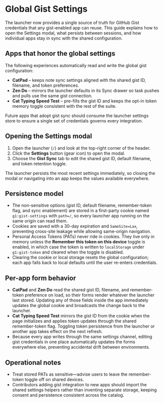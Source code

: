 # Global Gist Settings

The launcher now provides a single source of truth for GitHub Gist credentials that any gist-enabled app can reuse. This guide explains how to open the Settings modal, what persists between sessions, and how individual apps stay in sync with the shared configuration.

## Apps that honor the global settings

The following experiences automatically read and write the global gist configuration:

- **CatPad** – keeps note sync settings aligned with the shared gist ID, filename, and token preferences.
- **Zen Do** – mirrors the launcher defaults in its Sync drawer so task pushes and pulls use the same gist connection.
- **Cat Typing Speed Test** – pre-fills the gist ID and keeps the opt-in token memory toggle consistent with the rest of the suite.

Future apps that adopt gist sync should consume the launcher settings store to ensure a single set of credentials governs every integration.

## Opening the Settings modal

1. Open the launcher (`/`) and look at the top-right corner of the header.
2. Click the **Settings** button (gear icon) to open the modal.
3. Choose the **Gist Sync** tab to edit the shared gist ID, default filename, and token retention toggle.

The launcher persists the most recent settings immediately, so closing the modal or navigating into an app keeps the values available everywhere.

## Persistence model

- The non-sensitive options (gist ID, default filename, remember-token flag, and sync enablement) are stored in a first-party cookie named `g1:gist-settings` with `path=/`, so every launcher app running on the same origin can read them.
- Cookies are saved with a 30-day expiration and `SameSite=Lax`, preventing cross-site leakage while allowing same-origin navigation.
- Personal Access Tokens (PATs) never ride in cookies. They live only in memory unless the **Remember this token on this device** toggle is enabled, in which case the token is written to `localStorage` under `g1:gist-token` and cleared when the toggle is disabled.
- Clearing the cookie or local storage resets the global configuration; each app falls back to local defaults until the user re-enters credentials.

## Per-app form behavior

- **CatPad** and **Zen Do** read the shared gist ID, filename, and remember-token preference on load, so their forms render whatever the launcher last stored. Updating any of those fields inside the app immediately updates the global cookie and broadcasts the change back to the launcher.
- **Cat Typing Speed Test** mirrors the gist ID from the cookie when the page initializes and applies token updates through the shared remember-token flag. Toggling token persistence from the launcher or another app takes effect on the next refresh.
- Because every app writes through the same settings channel, editing gist credentials in one place automatically updates the forms everywhere else, preventing accidental drift between environments.

## Operational notes

- Treat stored PATs as sensitive—advise users to leave the remember-token toggle off on shared devices.
- Contributors adding gist integration to new apps should import the shared settings helpers rather than inventing separate storage, keeping consent and persistence consistent across the catalog.
